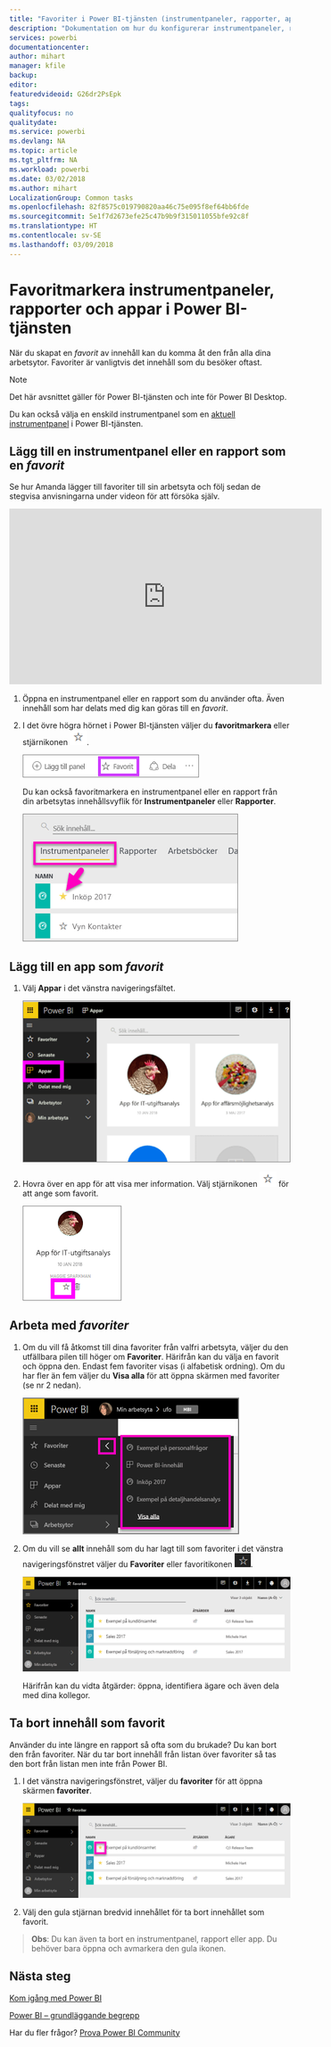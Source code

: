 ```yaml
---
title: "Favoriter i Power BI-tjänsten (instrumentpaneler, rapporter, appar)"
description: "Dokumentation om hur du konfigurerar instrumentpaneler, rapporter och appar som favoriter i Power BI-tjänsten"
services: powerbi
documentationcenter: 
author: mihart
manager: kfile
backup: 
editor: 
featuredvideoid: G26dr2PsEpk
tags: 
qualityfocus: no
qualitydate: 
ms.service: powerbi
ms.devlang: NA
ms.topic: article
ms.tgt_pltfrm: NA
ms.workload: powerbi
ms.date: 03/02/2018
ms.author: mihart
LocalizationGroup: Common tasks
ms.openlocfilehash: 82f8575c019790820aa46c75e095f8ef64bb6fde
ms.sourcegitcommit: 5e1f7d2673efe25c47b9b9f315011055bfe92c8f
ms.translationtype: HT
ms.contentlocale: sv-SE
ms.lasthandoff: 03/09/2018
---
```

# <a name="favorite-dashboards-reports-and-apps-in-power-bi-service"></a>Favoritmarkera instrumentpaneler, rapporter och appar i Power BI-tjänsten
När du skapat en *favorit* av innehåll kan du komma åt den från alla dina arbetsytor.  Favoriter är vanligtvis det innehåll som du besöker oftast.

> [!NOTE]
> Det här avsnittet gäller för Power BI-tjänsten och inte för Power BI Desktop.
> 
> 

Du kan också välja en enskild instrumentpanel som en [aktuell instrumentpanel](service-dashboard-featured.md) i Power BI-tjänsten.

## <a name="add-a-dashboard-or-report-as-a-favorite"></a>Lägg till en instrumentpanel eller en rapport som en *favorit*
Se hur Amanda lägger till favoriter till sin arbetsyta och följ sedan de stegvisa anvisningarna under videon för att försöka själv.

<iframe width="560" height="315" src="https://www.youtube.com/embed/G26dr2PsEpk" frameborder="0" allowfullscreen></iframe>


1. Öppna en instrumentpanel eller en rapport som du använder ofta. Även innehåll som har delats med dig kan göras till en *favorit*.
2. I det övre högra hörnet i Power BI-tjänsten väljer du **favoritmarkera** eller stjärnikonen ![stjärnikon](media/service-dashboard-favorite/power-bi-favorite-icon.png).
   
   ![Ikonen Favorit](media/service-dashboard-favorite/powerbi-dashboard-favorite.png)
   
   Du kan också favoritmarkera en instrumentpanel eller en rapport från din arbetsytas innehållsvyflik för **Instrumentpaneler** eller **Rapporter**.
   
   ![Fliken Instrumentpanel med en gul stjärna](media/service-dashboard-favorite/power-bi-dashboard-favorite.png)

## <a name="add-an-app-as-a-favorite"></a>Lägg till en app som *favorit*

1. Välj **Appar** i det vänstra navigeringsfältet.

   ![instrumentpanel](media/service-dashboard-favorite/power-bi-favorite-apps.png)

2. Hovra över en app för att visa mer information.  Välj stjärnikonen ![stjärnikon](media/service-dashboard-favorite/power-bi-favorite-icon.png)  för att ange som favorit.
   
   ![hovra över appen](media/service-dashboard-favorite/power-bi-favorite-app.png)

## <a name="working-with-favorites"></a>Arbeta med *favoriter*
1. Om du vill få åtkomst till dina favoriter från valfri arbetsyta, väljer du den utfällbara pilen till höger om **Favoriter**.  Härifrån kan du välja en favorit och öppna den. Endast fem favoriter visas (i alfabetisk ordning). Om du har fler än fem väljer du **Visa alla** för att öppna skärmen med favoriter (se nr 2 nedan). 
   
   ![Favoriter utfällt](media/service-dashboard-favorite/power-bi-favorite-flyout-new.png)
2. Om du vill se **allt** innehåll som du har lagt till som favoriter i det vänstra navigeringsfönstret väljer du **Favoriter** eller favoritikonen ![stjärnikon](media/service-dashboard-favorite/power-bi-favorites-icon.png).  
   
    ![fönstret Favoriter](media/service-dashboard-favorite/power-bi-favorites-screen.png)
   
   Härifrån kan du vidta åtgärder: öppna, identifiera ägare och även dela med dina kollegor.

## <a name="unfavorite-content"></a>Ta bort innehåll som favorit
Använder du inte längre en rapport så ofta som du brukade?  Du kan bort den från favoriter. När du tar bort innehåll från listan över favoriter så tas den bort från listan men inte från Power BI.

1. I det vänstra navigeringsfönstret, väljer du **favoriter** för att öppna skärmen **favoriter**.
   
   ![Skärmen Favoriter](media/service-dashboard-favorite/power-bi-unfavorites-screen.png)
2. Välj den gula stjärnan bredvid innehållet för ta bort innehållet som favorit.

> **Obs**: Du kan även ta bort en instrumentpanel, rapport eller app. Du behöver bara öppna och avmarkera den gula ikonen.   
> 
> 

## <a name="next-steps"></a>Nästa steg
[Kom igång med Power BI](service-get-started.md)

[Power BI – grundläggande begrepp](service-basic-concepts.md)

Har du fler frågor? [Prova Power BI Community](http://community.powerbi.com/)

